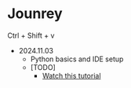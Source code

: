 # Jounrey
Ctrl + Shift + v

- 2024.11.03
    - Python basics and IDE setup
    - [TODO]
        - [Watch this tutorial](https://www.youtube.com/watch?v=t8pPdKYpowI)